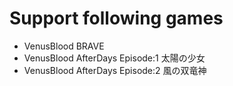 # Support following games
- VenusBlood BRAVE
- VenusBlood AfterDays Episode:1 太陽の少女
- VenusBlood AfterDays Episode:2 風の双竜神
